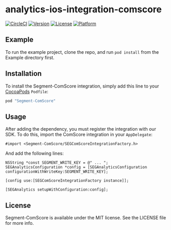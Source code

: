 # analytics-ios-integration-comscore

[![CircleCI](https://circleci.com/gh/segment-integrations/analytics-ios-integration-comscore.svg?style=svg)](https://circleci.com/gh/segment-integrations/analytics-ios-integration-comscore)
[![Version](https://img.shields.io/cocoapods/v/Segment-ComScore.svg?style=flat)](http://cocoapods.org/pods/Segment-ComScore)
[![License](https://img.shields.io/cocoapods/l/Segment-ComScore.svg?style=flat)](http://cocoapods.org/pods/Segment-ComScore)
[![Platform](https://img.shields.io/cocoapods/p/Segment-ComScore.svg?style=flat)](http://cocoapods.org/pods/Segment-ComScore)

## Example

To run the example project, clone the repo, and run `pod install` from the Example directory first.

## Installation

To install the Segment-ComScore integration, simply add this line to your [CocoaPods](http://cocoapods.org) `Podfile`:

```ruby
pod "Segment-ComScore"
```

## Usage

After adding the dependency, you must register the integration with our SDK.  To do this, import the ComScore integration in your `AppDelegate`:

```
#import <Segment-ComScore/SEGComScoreIntegrationFactory.h>
```

And add the following lines:

```
NSString *const SEGMENT_WRITE_KEY = @" ... ";
SEGAnalyticsConfiguration *config = [SEGAnalyticsConfiguration configurationWithWriteKey:SEGMENT_WRITE_KEY];

[config use:[SEGComScoreIntegrationFactory instance]];

[SEGAnalytics setupWithConfiguration:config];

```

## License

Segment-ComScore is available under the MIT license. See the LICENSE file for more info.
